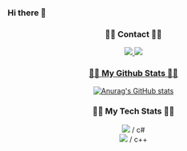 ### Hi there 👋
<h3 align="center">👩‍💻 Contact 👩‍💻</h3>
<div align="center">
<a href="https://www.notion.so/Potfolio-6e35bc400fa34922907b844dce17dd01?pvs=4" target="_blank"><img src="https://img.shields.io/badge/Notion-000000?style=for-the-badge&logo=Notion&logoColor=yellow">
<a href="https://blog.naver.com/wlswlsdk23" target="_blank"><img src="https://img.shields.io/badge/Naver-03C75A?style=for-the-badge&logo=Notion&logoColor=yellow">

<h3 align="center">👩‍💻 My Github Stats 👩‍💻</h3>
<div align="center">

[![Anurag's GitHub stats](https://github-readme-stats.vercel.app/api?username=wlsdkrla&hide_title=true&show_icons=true&include_all_commits=true&disable_animations=true&theme=vue)](https://github.com/anuraghazra/github-readme-stats)
</div>
<h3 align="center">👩‍💻 My Tech Stats 👩‍💻</h3>
<div align="center">
<img src="https://img.shields.io/badge/Unreal-0E1128?style=for-the-badge&logo=Unreal&logoColor=blue"> / c#
<div align="center">
<img src="https://img.shields.io/badge/Unity-000000?style=for-the-badge&logo=Unity&logoColor=blue"> / c++


